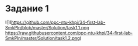# Задание 1

![](https://github.com/ppc-ntu-khpi/34-first-lab-SmkPln/blob/master/Solution/task1.1.png
https://raw.githubusercontent.com/ppc-ntu-khpi/34-first-lab-SmkPln/master/Solution/task1.2.png)
